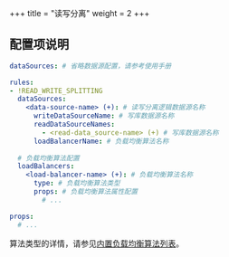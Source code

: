 +++
title = "读写分离"
weight = 2
+++

## 配置项说明

```yaml
dataSources: # 省略数据源配置，请参考使用手册

rules:
- !READ_WRITE_SPLITTING
  dataSources:
    <data-source-name> (+): # 读写分离逻辑数据源名称
      writeDataSourceName: # 写库数据源名称
      readDataSourceNames: 
        - <read-data_source-name> (+) # 写库数据源名称
      loadBalancerName: # 负载均衡算法名称
  
  # 负载均衡算法配置
  loadBalancers:
    <load-balancer-name> (+): # 负载均衡算法名称
      type: # 负载均衡算法类型
      props: # 负载均衡算法属性配置
        # ...

props:
  # ...
```

算法类型的详情，请参见[内置负载均衡算法列表](/cn/user-manual/shardingsphere-jdbc/configuration/built-in-algorithm/load-balance)。
